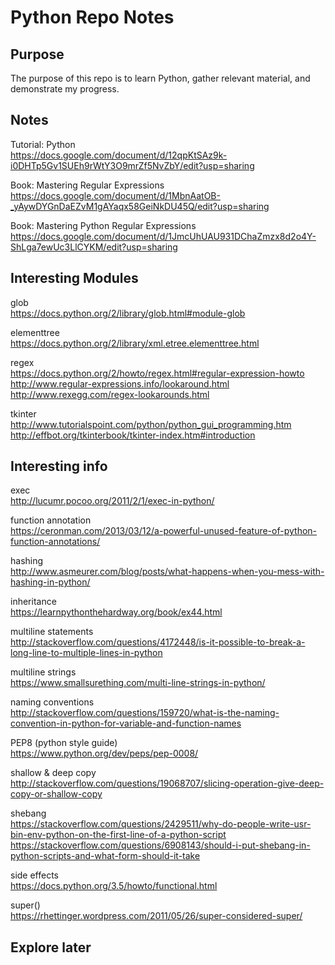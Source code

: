 # Python Repo Notes
## Purpose
The purpose of this repo is to learn Python, gather relevant material, and demonstrate my progress.
## Notes
Tutorial: Python    
https://docs.google.com/document/d/12qpKtSAz9k-i0DHTp5Gv1SUEh9rWtY3O9mrZf5NvZbY/edit?usp=sharing

Book: Mastering Regular Expressions
https://docs.google.com/document/d/1MbnAatOB-_yAywDYGnDaEZvM1gAYaqx58GeiNkDU45Q/edit?usp=sharing

Book: Mastering Python Regular Expressions   
https://docs.google.com/document/d/1JmcUhUAU931DChaZmzx8d2o4Y-ShLga7ewUc3LlCYKM/edit?usp=sharing

## Interesting Modules
glob  
https://docs.python.org/2/library/glob.html#module-glob   

elementtree   
https://docs.python.org/2/library/xml.etree.elementtree.html  

regex   
https://docs.python.org/2/howto/regex.html#regular-expression-howto   
http://www.regular-expressions.info/lookaround.html   
http://www.rexegg.com/regex-lookarounds.html    

tkinter   
http://www.tutorialspoint.com/python/python_gui_programming.htm   
http://effbot.org/tkinterbook/tkinter-index.htm#introduction    

## Interesting info   
exec    
http://lucumr.pocoo.org/2011/2/1/exec-in-python/      

function annotation   
https://ceronman.com/2013/03/12/a-powerful-unused-feature-of-python-function-annotations/   

hashing   
http://www.asmeurer.com/blog/posts/what-happens-when-you-mess-with-hashing-in-python/

inheritance   
https://learnpythonthehardway.org/book/ex44.html    

multiline statements    
http://stackoverflow.com/questions/4172448/is-it-possible-to-break-a-long-line-to-multiple-lines-in-python

multiline strings   
https://www.smallsurething.com/multi-line-strings-in-python/

naming conventions    
http://stackoverflow.com/questions/159720/what-is-the-naming-convention-in-python-for-variable-and-function-names

PEP8 (python style guide)          
https://www.python.org/dev/peps/pep-0008/

shallow & deep copy   
http://stackoverflow.com/questions/19068707/slicing-operation-give-deep-copy-or-shallow-copy

shebang   
https://stackoverflow.com/questions/2429511/why-do-people-write-usr-bin-env-python-on-the-first-line-of-a-python-script   
https://stackoverflow.com/questions/6908143/should-i-put-shebang-in-python-scripts-and-what-form-should-it-take

side effects    
https://docs.python.org/3.5/howto/functional.html

super()   
https://rhettinger.wordpress.com/2011/05/26/super-considered-super/

## Explore later    
